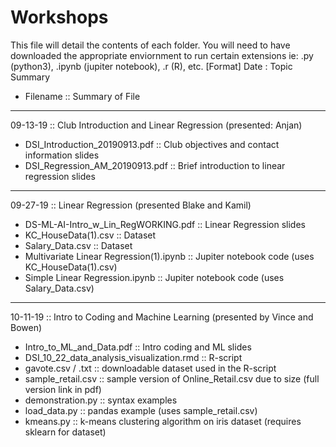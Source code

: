 # Workshops

This file will detail the contents of each folder. 
You will need to have downloaded the appropriate enviornment to run certain extensions
  ie: .py (python3), .ipynb (jupiter notebook), .r (R), etc.
 [Format]
 Date : Topic Summary
  - Filename :: Summary of File
 ------------------------------------------------------------------------------------------------------
09-13-19 :: Club Introduction and Linear Regression (presented: Anjan)
  - DSI_Introduction_20190913.pdf             :: Club objectives and contact information slides
  - DSI_Regression_AM_20190913.pdf            :: Brief introduction to linear regression slides
-------------------------------------------------------------------------------------------------------  
09-27-19 :: Linear Regression (presented Blake and Kamil)
  - DS-ML-AI-Intro_w_Lin_RegWORKING.pdf       :: Linear Regression slides
  - KC_HouseData(1).csv                       :: Dataset  
  - Salary_Data.csv                           :: Dataset
  - Multivariate Linear Regression(1).ipynb   :: Jupiter notebook code (uses KC_HouseData(1).csv)
  - Simple Linear Regression.ipynb            :: Jupiter notebook code (uses Salary_Data.csv)
  -------------------------------------------------------------------------------------------------------  
10-11-19 :: Intro to Coding and Machine Learning (presented by Vince and Bowen)
  - Intro_to_ML_and_Data.pdf                  :: Intro coding and ML slides
  - DSI_10_22_data_analysis_visualization.rmd :: R-script
  - gavote.csv / .txt                         :: downloadable dataset used in the R-script
  - sample_retail.csv                         :: sample version of Online_Retail.csv due to size (full version link in pdf)
  - demonstration.py                          :: syntax examples
  - load_data.py                              :: pandas example (uses sample_retail.csv)
  - kmeans.py                                 :: k-means clustering algorithm on iris dataset (requires sklearn for dataset)
